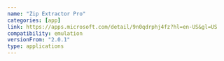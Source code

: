 ```yaml
---
name: "Zip Extractor Pro"
categories: [app]
link: https://apps.microsoft.com/detail/9n0qdrphj4fz?hl=en-US&gl=US
compatibility: emulation
versionFrom: "2.0.1"
type: applications
---
```


